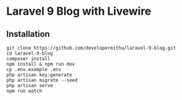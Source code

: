 # Laravel 9 Blog with Livewire

## Installation

```
git clone https://github.com/developermithu/laravel-9-blog.git
cd laravel-9-blog
composer install
npm install & npm run dev
cp .env.example .env
php artisan key:generate
php artisan migrate --seed
php artisan serve
npm run watch
```
